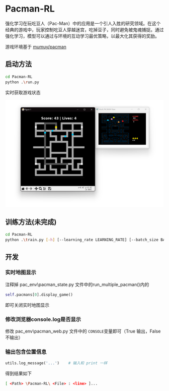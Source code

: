 # Pacman-RL

强化学习在玩吃豆人（Pac-Man）中的应用是一个引人入胜的研究领域。在这个经典的游戏中，玩家控制吃豆人穿越迷宫，吃掉豆子，同时避免被鬼魂捕捉。通过强化学习，模型可以通过与环境的互动学习最优策略，以最大化其获得的奖励。

游戏环境基于 [mumuy/pacman](https://github.com/mumuy/pacman)

## 启动方法

```bash
cd Pacman-RL
python .\run.py
```

实时获取游戏状态

<img src="Img/image-20240929170314022.png" alt="image-20240929170314022" style="zoom: 50%;" />

## 训练方法(未完成)

```bash
cd Pacman-RL
python .\train.py [-h] [--learning_rate LEARNING_RATE] [--batch_size BATCH_SIZE] [--num_workers NUM_WORKERS] [--url URL] [--gpu_id GPU_ID] [--unshow_windows]
``` 

## 开发

### 实时地图显示

注释掉 pac_env\pacman_state.py 文件中的run_multiple_pacman()内的

```python
self.pacmans[0].display_game()
```

即可关闭实时地图显示

### 修改浏览器console.log是否显示

修改 pac_env\pacman_web.py 文件中的 ``CONSOLE``变量即可（True 输出，False 不输出）

### 输出包含位置信息

```python
utils.log_message('...')	# 输入和 print 一样
```

得到结果如下

```bash
[ <Path> \Pacman-RL\ <File> : <line> ]...
```

